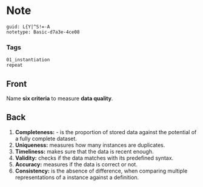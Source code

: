 # Note
```
guid: L{Y|^S!=-A
notetype: Basic-d7a3e-4ce08
```

### Tags
```
01_instantiation
repeat
```

## Front
Name <b>six criteria</b> to measure <b>data quality</b>.

## Back
<ol>
  <li><b>Completeness:</b> - is the proportion of stored data
  against the potential of a fully complete dataset.
  <li><b>Uniqueness:</b> measures how many instances are
  duplicates.
  <li><b>Timeliness:</b> makes sure that the data is recent enough.
  <li><b>Validity:</b> checks if the data matches with its
  predefined syntax.
  <li><b>Accuracy:</b> measures if the data is correct or not.
  <li><b>Consistency:</b> is the absence of difference, when
  comparing multiple representations of a instance against a
  definition.
</ol>
